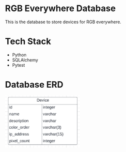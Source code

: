 # RGB Everywhere Database

This is the database to store devices for RGB everywhere.

# Tech Stack

- Python
- SQLAlchemy
- Pytest

# Database ERD

<img src="./docs/db_erd.png" width="49%" />


